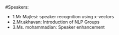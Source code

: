 #Speakers:
- 1.Mr Majlesi: speaker recognition using x-vectors
- 2.Mr.akhavan: Introduction of NLP Groups
- 3.Ms. mohammadian: Speaker enhancement
